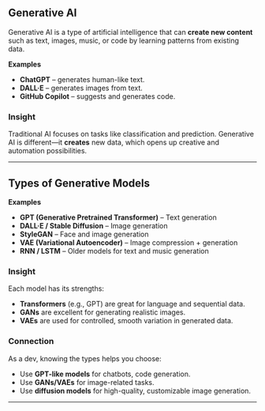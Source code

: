 ## Generative AI

Generative AI is a type of artificial intelligence that can **create new content** such as text, images, music, or code by learning patterns from existing data.

**Examples**

- **ChatGPT** – generates human-like text.
- **DALL·E** – generates images from text.
- **GitHub Copilot** – suggests and generates code.

### Insight
Traditional AI focuses on tasks like classification and prediction. Generative AI is different—it **creates** new data, which opens up creative and automation possibilities.

---

## Types of Generative Models

**Examples**

- **GPT (Generative Pretrained Transformer)** – Text generation
- **DALL·E / Stable Diffusion** – Image generation
- **StyleGAN** – Face and image generation
- **VAE (Variational Autoencoder)** – Image compression + generation
- **RNN / LSTM** – Older models for text and music generation

### Insight
Each model has its strengths:
- **Transformers** (e.g., GPT) are great for language and sequential data.
- **GANs** are excellent for generating realistic images.
- **VAEs** are used for controlled, smooth variation in generated data.

### Connection
As a dev, knowing the types helps you choose:
- Use **GPT-like models** for chatbots, code generation.
- Use **GANs/VAEs** for image-related tasks.
- Use **diffusion models** for high-quality, customizable image generation.

---
